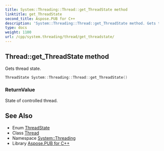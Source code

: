```yaml
---
title: System::Threading::Thread::get_ThreadState method
linktitle: get_ThreadState
second_title: Aspose.PUB for C++
description: 'System::Threading::Thread::get_ThreadState method. Gets thread state in C++.'
type: docs
weight: 1100
url: /cpp/system.threading/thread/get_threadstate/
---
```

## Thread::get_ThreadState method


Gets thread state.

```cpp
ThreadState System::Threading::Thread::get_ThreadState()
```


### ReturnValue

State of controlled thread.

## See Also

* Enum [ThreadState](../../threadstate/)
* Class [Thread](../)
* Namespace [System::Threading](../../)
* Library [Aspose.PUB for C++](../../../)
